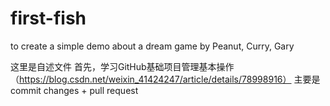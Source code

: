 # first-fish
to create a simple demo about a dream game by Peanut, Curry, Gary

这里是自述文件
首先，学习GitHub基础项目管理基本操作（https://blog.csdn.net/weixin_41424247/article/details/78998916）
  主要是commit changes + pull request




